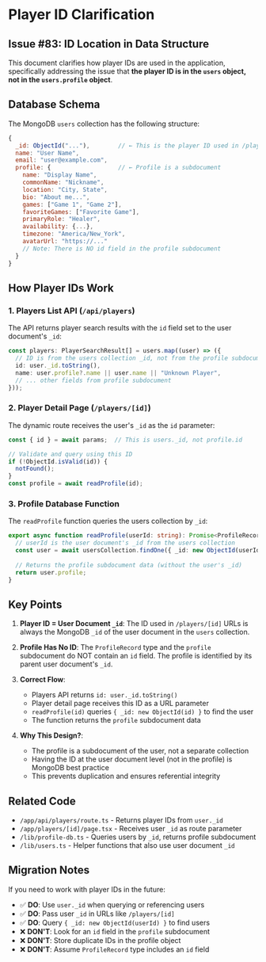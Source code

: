 # Player ID Clarification

## Issue #83: ID Location in Data Structure

This document clarifies how player IDs are used in the application, specifically addressing the issue that **the player ID is in the `users` object, not in the `users.profile` object**.

## Database Schema

The MongoDB `users` collection has the following structure:

```javascript
{
  _id: ObjectId("..."),        // ← This is the player ID used in /players/[id]
  name: "User Name",
  email: "user@example.com",
  profile: {                   // ← Profile is a subdocument
    name: "Display Name",
    commonName: "Nickname",
    location: "City, State",
    bio: "About me...",
    games: ["Game 1", "Game 2"],
    favoriteGames: ["Favorite Game"],
    primaryRole: "Healer",
    availability: {...},
    timezone: "America/New_York",
    avatarUrl: "https://..."
    // Note: There is NO id field in the profile subdocument
  }
}
```

## How Player IDs Work

### 1. Players List API (`/api/players`)

The API returns player search results with the `id` field set to the user document's `_id`:

```typescript
const players: PlayerSearchResult[] = users.map((user) => ({
  // ID is from the users collection _id, not from the profile subdocument
  id: user._id.toString(),
  name: user.profile?.name || user.name || "Unknown Player",
  // ... other fields from profile subdocument
}));
```

### 2. Player Detail Page (`/players/[id]`)

The dynamic route receives the user's `_id` as the `id` parameter:

```typescript
const { id } = await params;  // This is users._id, not profile.id

// Validate and query using this ID
if (!ObjectId.isValid(id)) {
  notFound();
}
const profile = await readProfile(id);
```

### 3. Profile Database Function

The `readProfile` function queries the users collection by `_id`:

```typescript
export async function readProfile(userId: string): Promise<ProfileRecord> {
  // userId is the user document's _id from the users collection
  const user = await usersCollection.findOne({ _id: new ObjectId(userId) });
  
  // Returns the profile subdocument data (without the user's _id)
  return user.profile;
}
```

## Key Points

1. **Player ID = User Document `_id`**: The ID used in `/players/[id]` URLs is always the MongoDB `_id` of the user document in the `users` collection.

2. **Profile Has No ID**: The `ProfileRecord` type and the `profile` subdocument do NOT contain an `id` field. The profile is identified by its parent user document's `_id`.

3. **Correct Flow**:
   - Players API returns `id: user._id.toString()`
   - Player detail page receives this ID as a URL parameter
   - `readProfile(id)` queries `{ _id: new ObjectId(id) }` to find the user
   - The function returns the `profile` subdocument data

4. **Why This Design?**: 
   - The profile is a subdocument of the user, not a separate collection
   - Having the ID at the user document level (not in the profile) is MongoDB best practice
   - This prevents duplication and ensures referential integrity

## Related Code

- `/app/api/players/route.ts` - Returns player IDs from `user._id`
- `/app/players/[id]/page.tsx` - Receives user `_id` as route parameter
- `/lib/profile-db.ts` - Queries users by `_id`, returns profile subdocument
- `/lib/users.ts` - Helper functions that also use user document `_id`

## Migration Notes

If you need to work with player IDs in the future:

- ✅ **DO**: Use `user._id` when querying or referencing users
- ✅ **DO**: Pass user `_id` in URLs like `/players/[id]`
- ✅ **DO**: Query `{ _id: new ObjectId(userId) }` to find users
- ❌ **DON'T**: Look for an `id` field in the `profile` subdocument
- ❌ **DON'T**: Store duplicate IDs in the profile object
- ❌ **DON'T**: Assume `ProfileRecord` type includes an `id` field
